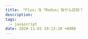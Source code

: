 ```yaml
---
title: 「Flux」与「Redux」有什么区别？
description:
tags:
  - javascript
date: 2020-11-01 19:13:28 +0800
---
```


